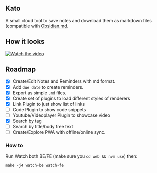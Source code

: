 ## Kato

A small cloud tool to save notes and download them as markdown files (compatible with [Obsidian.md](https://obisidian.md).

## How it looks
[![Watch the video](https://img.youtube.com/vi/2p7wZoG-bLw/default.jpg)](https://youtu.be/2p7wZoG-bLw)

## Roadmap
- [x] Create/Edit Notes and Reminders with md format.
- [x] Add `due date` to create reminders.
- [x] Export as simple `.md` files.
- [x] Create set of plugins to load different styles of renderers
 - [x] Link Plugin to just show list of links
 - [ ] Code Plugin to show code snippets
 - [ ] Youtube/Videoplayer Plugin to showcase video
- [x] Search by tag
- [ ] Search by title/body free text
- [ ] Create/Explore PWA with offline/online sync.

### How to
Run Watch both BE/FE
(make sure you `cd web && nvm use`)
then:
```
make -j4 watch-be watch-fe
```